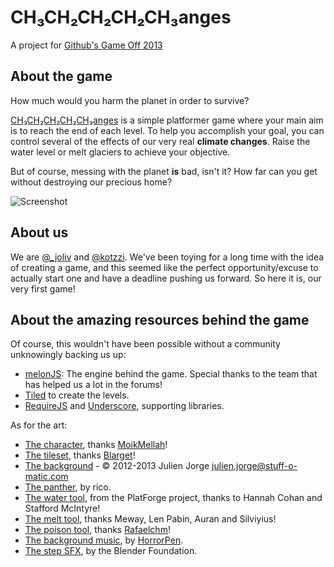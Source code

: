 # CH₃CH₂CH₂CH₂CH₃anges

A project for [Github's Game Off 2013](https://github.com/blog/1674-github-game-off-ii)

## About the game

How much would you harm the planet in order to survive?

[CH₃CH₂CH₂CH₂CH₃anges](http://www.youtube.com/watch?v=K78gvWXDgNM) is a simple platformer game where your main aim is to reach the end of each level. To help you accomplish your goal, you can control several of the effects of our very real **climate changes**. Raise the water level or melt glaciers to achieve your objective.

But of course, messing with the planet **is** bad, isn't it? How far can you get without destroying our precious home?

![Screenshot](http://i.imgur.com/VRIfnNd.jpg)

## About us

We are [@_joliv](https://twitter.com/_joliv) and [@kotzzi](https://twitter.com/kotzzi). We've been toying for a long time with the idea of creating a game, and this seemed like the perfect opportunity/excuse to actually start one and have a deadline pushing us forward. So here it is, our very first game!

## About the amazing resources behind the game

Of course, this wouldn't have been possible without a community unknowingly backing us up:

* [melonJS](http://melonjs.org/): The engine behind the game. Special thanks to the team that has helped us a lot in the forums!
* [Tiled](http://www.mapeditor.org/) to create the levels.
* [RequireJS](http://requirejs.org/) and [Underscore](http://underscorejs.org/), supporting libraries.

As for the art:

* [The character](http://opengameart.org/content/mv-platformer-male-32x64), thanks [MoikMellah](http://opengameart.org/users/moikmellah)!
* [The tileset](http://opengameart.org/content/bgj-asset-dump), thanks [Blarget](http://opengameart.org/users/blarget2)!
* [The background](http://opengameart.org/content/large-nature-background) - © 2012-2013 Julien Jorge <julien.jorge@stuff-o-matic.com>
* [The panther](http://www.tekepon.net/fsm/modules/imgbb/viewtopic.php?topic_id=2372&forum=2), by rico.
* [The water tool](http://opengameart.org/content/2d-object-pack), from the PlatForge project, thanks to Hannah Cohan and Stafford McIntyre!
* [The melt tool](http://opengameart.org/content/whispers-of-avalon-item-icons), thanks Meway, Len Pabin, Auran and Silviyius!
* [The poison tool](http://opengameart.org/content/potion-bottles), thanks [Rafaelchm](http://opengameart.org/users/rafaelchm)!
* [The background music](http://opengameart.org/content/gray-trip), by [HorrorPen](http://opengameart.org/users/horrorpen).
* [The step SFX](http://opengameart.org/content/grass-foot-step-sounds-yo-frankie), by the Blender Foundation.